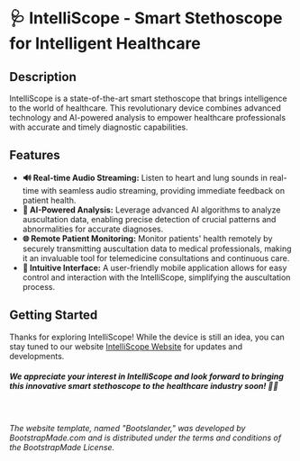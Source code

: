 # 🩺 IntelliScope - Smart Stethoscope for Intelligent Healthcare

[//]: # (![IntelliScope Logo]&#40;https://intelli-scope.vercel.app/logo.png&#41;)

## Description
IntelliScope is a state-of-the-art smart stethoscope that brings intelligence to the world of healthcare. This revolutionary device combines advanced technology and AI-powered analysis to empower healthcare professionals with accurate and timely diagnostic capabilities.

## Features
- **🔊 Real-time Audio Streaming:** Listen to heart and lung sounds in real-time with seamless audio streaming, providing immediate feedback on patient health.
- **🧠 AI-Powered Analysis:** Leverage advanced AI algorithms to analyze auscultation data, enabling precise detection of crucial patterns and abnormalities for accurate diagnoses.
- **🌐 Remote Patient Monitoring:** Monitor patients' health remotely by securely transmitting auscultation data to medical professionals, making it an invaluable tool for telemedicine consultations and continuous care.
- **📱 Intuitive Interface:** A user-friendly mobile application allows for easy control and interaction with the IntelliScope, simplifying the auscultation process.

## Getting Started
Thanks for exploring IntelliScope! While the device is still an idea, you can stay tuned to our website [IntelliScope Website](https://intelli-scope.vercel.app/) for updates and developments.



<h5>
We appreciate your interest in IntelliScope and look forward to bringing this innovative smart stethoscope to the healthcare industry soon! 🏥🚀
</h5>

<i><br><br>
The website template, named "Bootslander," was developed by BootstrapMade.com and is distributed under the terms and conditions of the BootstrapMade License.
</i>